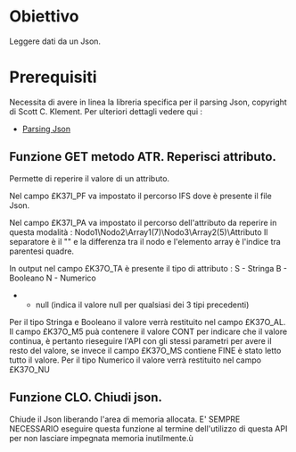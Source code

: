 
 # Obiettivo
 Leggere dati da un Json.

 # Prerequisiti
 Necessita di avere in linea la libreria specifica per il parsing Json, copyright di Scott C.  Klement. Per ulteriori dettagli vedere qui : 
- [Parsing Json](Sorgenti/MB/DOC/WSBASE_01)

 ## Funzione GET metodo ATR. Reperisci attributo.
 Permette di reperire il valore di un attributo.

 Nel campo £K37I_PF va impostato il percorso IFS dove è presente il file Json.

 Nel campo £K37I_PA va impostato il percorso dell'attributo da reperire in questa modalità : 
 Nodo1\Nodo2\Array1(7)\Nodo3\Array2(5)\Attributo
 Il separatore è il "\" e la differenza tra il nodo e l'elemento array è l'indice tra parentesi  quadre.

 In output nel campo £K37O_TA è presente il tipo di attributo : 
 S - Stringa
 B - Booleano
 N - Numerico
 * - null (indica il valore null per qualsiasi dei 3 tipi precedenti)

 Per il tipo Stringa e Booleano il valore verrà restituito nel campo £K37O_AL. Il campo £K37O_M5  puà contenere il valore CONT per indicare che il valore continua, è pertanto rieseguire l'API  con gli stessi parametri per avere il resto del valore, se invece il campo £K37O_MS contiene FINE  è stato letto tutto il valore.
 Per il tipo Numerico il valore verrà restituito nel campo £K37O_NU

 ## Funzione CLO. Chiudi json.
 Chiude il Json liberando l'area di memoria allocata. E' SEMPRE NECESSARIO eseguire questa funzione
 al termine dell'utilizzo di questa API per non lasciare impegnata memoria inutilmente.ù
